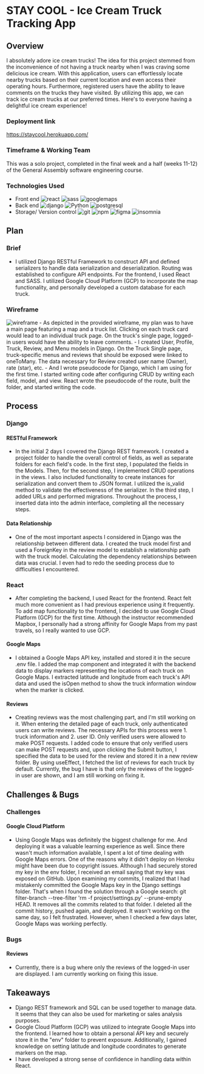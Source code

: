 # STAY COOL - Ice Cream Truck Tracking App
## Overview
I absolutely adore ice cream trucks! The idea for this project stemmed from the inconvenience of not having a truck nearby when I was craving some delicious ice cream. With this application, users can effortlessly locate nearby trucks based on their current location and even access their operating hours. Furthermore, registered users have the ability to leave comments on the trucks they have visited. By utilizing this app, we can track ice cream trucks at our preferred times. Here's to everyone having a delightful ice cream experience!

### Deployment link
https://staycool.herokuapp.com/ 

### Timeframe & Working Team
This was a solo project, completed in the final week and a half (weeks 11-12) of the General Assembly software engineering course.

### Technologies Used
- Front end
![react](https://img.shields.io/badge/react-%2361DAFB.svg?&style=for-the-badge&logo=react&logoColor=white)
![sass](https://img.shields.io/badge/sass-%23CC6699.svg?&style=for-the-badge&logo=sass&logoColor=white)
![googlemaps](https://img.shields.io/badge/googlemaps-%234285F4.svg?&style=for-the-badge&logo=google-maps&logoColor=white)
- Back end
![django](https://img.shields.io/badge/django-%23092E20.svg?&style=for-the-badge&logo=django&logoColor=white)
![Python](https://img.shields.io/badge/Python-%233776AB.svg?&style=for-the-badge&logo=Python&logoColor=white)
![postgresql](https://img.shields.io/badge/postgresql-%234169E1.svg?&style=for-the-badge&logo=postgresql&logoColor=white)
- Storage/ Version control
![git](https://img.shields.io/badge/git-%23F05032.svg?&style=for-the-badge&logo=git&logoColor=white)
![npm](https://img.shields.io/badge/npm-%23CB3837.svg?&style=for-the-badge&logo=npm&logoColor=white)
![figma](https://img.shields.io/badge/figma-%23F24E1E.svg?&style=for-the-badge&logo=figma&logoColor=white)
![insomnia](https://img.shields.io/badge/insomnia-%234000BF.svg?&style=for-the-badge&logo=insomnia&logoColor=white)

## Plan

### Brief
- I utilized Django RESTful Framework to construct API and defined serializers to handle data serialization and deserialization. Routing was established to configure API endpoints. For the frontend, I used React and SASS. I utilized Google Cloud Platform (GCP) to incorporate the map functionality, and personally developed a custom database for each truck.
 
### Wireframe
<img alt="wireframe" src ="https://res.cloudinary.com/dpulji3ct/image/upload/v1685480994/wireframe-pj4_wfh0wj.png">
- As depicted in the provided wireframe, my plan was to have a main page featuring a map and a truck list. Clicking on each truck card would lead to an individual truck page. On the truck's single page, logged-in users would have the ability to leave comments.
- I created User, Profile, Truck, Review, and Menu models in Django. On the Truck Single page, truck-specific menus and reviews that should be exposed were linked to oneToMany.
The data necessary for Review created user name (Owner), rate (star), etc.
- And I wrote pseudocode for Django, which I am using for the first time. I started writing code after configuring CRUD by writing each field, model, and view. React wrote the pseudocode of the route, built the folder, and started writing the code.

## Process
### Django 
#### RESTful Framework
- In the initial 2 days I covered the Django REST framework. I created a project folder to handle the overall control of fields, as well as separate folders for each field's code. In the first step, I populated the fields in the Models. Then, for the second step, I implemented CRUD operations in the views. I also included functionality to create instances for serialization and convert them to JSON format. I utilized the is_valid method to validate the effectiveness of the serializer. In the third step, I added URLs and performed migrations. Throughout the process, I inserted data into the admin interface, completing all the necessary steps.
#### Data Relationship
- One of the most important aspects I considered in Django was the relationship between different data. I created the truck model first and used a ForeignKey in the review model to establish a relationship path with the truck model. Calculating the dependency relationships between data was crucial. I even had to redo the seeding process due to difficulties I encountered.

### React
- After completing the backend, I used React for the frontend. React felt much more convenient as I had previous experience using it frequently. To add map functionality to the frontend, I decided to use Google Cloud Platform (GCP) for the first time. Although the instructor recommended Mapbox, I personally had a strong affinity for Google Maps from my past travels, so I really wanted to use GCP.
#### Google Maps
- I obtained a Google Maps API key, installed and stored it in the secure .env file. I added the map component and integrated it with the backend data to display markers representing the locations of each truck on Google Maps. I extracted latitude and longitude from each truck's API data and used the isOpen method to show the truck information window when the marker is clicked.
#### Reviews
- Creating reviews was the most challenging part, and I'm still working on it. When entering the detailed page of each truck, only authenticated users can write reviews. The necessary APIs for this process were 1. truck information and 2. user ID. Only verified users were allowed to make POST requests. I added code to ensure that only verified users can make POST requests and, upon clicking the Submit button, I specified the data to be used for the review and stored it in a new review folder. By using useEffect, I fetched the list of reviews for each truck by default. Currently, the bug I have is that only the reviews of the logged-in user are shown, and I am still working on fixing it.

## Challenges & Bugs
### Challenges
#### Google Cloud Platform
- Using Google Maps was definitely the biggest challenge for me. And deploying it was a valuable learning experience as well. Since there wasn't much information available, I spent a lot of time dealing with Google Maps errors. One of the reasons why it didn't deploy on Heroku might have been due to copyright issues. Although I had securely stored my key in the env folder, I received an email saying that my key was exposed on GitHub. Upon examining my commits, I realized that I had mistakenly committed the Google Maps key in the Django settings folder. That's when I found the solution through a Google search: git filter-branch --tree-filter 'rm -f project/settings.py' --prune-empty HEAD. It removes all the commits related to that folder. I deleted all the commit history, pushed again, and deployed. It wasn't working on the same day, so I felt frustrated. However, when I checked a few days later, Google Maps was working perfectly.

### Bugs
#### Reviews
- Currently, there is a bug where only the reviews of the logged-in user are displayed. I am currently working on fixing this issue.

## Takeaways
- Django REST framework and SQL can be used together to manage data. It seems that they can also be used for marketing or sales analysis purposes.
- Google Cloud Platform (GCP) was utilized to integrate Google Maps into the frontend. I learned how to obtain a personal API key and securely store it in the "env" folder to prevent exposure. Additionally, I gained knowledge on setting latitude and longitude coordinates to generate markers on the map.
- I have developed a strong sense of confidence in handling data within React.
